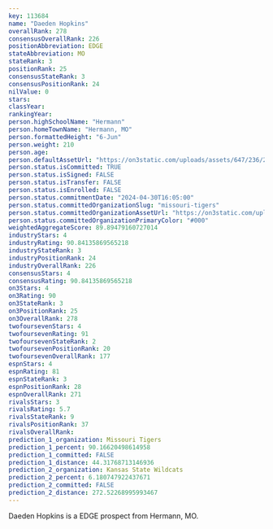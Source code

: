 ```yaml
---
key: 113684
name: "Daeden Hopkins"
overallRank: 278
consensusOverallRank: 226
positionAbbreviation: EDGE
stateAbbreviation: MO
stateRank: 3
positionRank: 25
consensusStateRank: 3
consensusPositionRank: 24
nilValue: 0
stars: 
classYear: 
rankingYear: 
person.highSchoolName: "Hermann"
person.homeTownName: "Hermann, MO"
person.formattedHeight: "6-Jun"
person.weight: 210
person.age: 
person.defaultAssetUrl: "https://on3static.com/uploads/assets/647/236/236647.png"
person.status.isCommitted: TRUE
person.status.isSigned: FALSE
person.status.isTransfer: FALSE
person.status.isEnrolled: FALSE
person.status.commitmentDate: "2024-04-30T16:05:00"
person.status.committedOrganizationSlug: "missouri-tigers"
person.status.committedOrganizationAssetUrl: "https://on3static.com/uploads/assets/52/150/150052.svg"
person.status.committedOrganizationPrimaryColor: "#000"
weightedAggregateScore: 89.89479160727014
industryStars: 4
industryRating: 90.84135869565218
industryStateRank: 3
industryPositionRank: 24
industryOverallRank: 226
consensusStars: 4
consensusRating: 90.84135869565218
on3Stars: 4
on3Rating: 90
on3StateRank: 3
on3PositionRank: 25
on3OverallRank: 278
twofoursevenStars: 4
twofoursevenRating: 91
twofoursevenStateRank: 2
twofoursevenPositionRank: 20
twofoursevenOverallRank: 177
espnStars: 4
espnRating: 81
espnStateRank: 3
espnPositionRank: 28
espnOverallRank: 271
rivalsStars: 3
rivalsRating: 5.7
rivalsStateRank: 9
rivalsPositionRank: 37
rivalsOverallRank: 
prediction_1_organization: Missouri Tigers
prediction_1_percent: 90.16620498614958
prediction_1_committed: FALSE
prediction_1_distance: 44.31768713146936
prediction_2_organization: Kansas State Wildcats
prediction_2_percent: 6.180747922437671
prediction_2_committed: FALSE
prediction_2_distance: 272.52268995993467
---
```

Daeden Hopkins is a EDGE prospect from Hermann, MO.